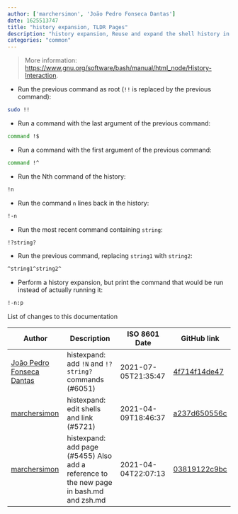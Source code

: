 ```yaml
---
author: ['marchersimon', 'João Pedro Fonseca Dantas']
date: 1625513747
title: "history expansion, TLDR Pages"
description: "history expansion, Reuse and expand the shell history in `sh`, `bash`, `zsh`, `rbash` and `ksh`."
categories: "common"
---
```

> More information: <https://www.gnu.org/software/bash/manual/html_node/History-Interaction>.

- Run the previous command as root (`!!` is replaced by the previous command):

```bash
sudo !!
```

- Run a command with the last argument of the previous command:

```bash
command !$
```

- Run a command with the first argument of the previous command:

```bash
command !^
```

- Run the Nth command of the history:

```bash
!n
```

- Run the command `n` lines back in the history:

```bash
!-n
```

- Run the most recent command containing `string`:

```bash
!?string?
```

- Run the previous command, replacing `string1` with `string2`:

```bash
^string1^string2^
```

- Perform a history expansion, but print the command that would be run instead of actually running it:

```bash
!-n:p
```
List of changes to this documentation


Author | Description | ISO 8601 Date | GitHub link
------|-----|-----|-----
[João Pedro Fonseca Dantas](mailto:67479090+jopefd@users.noreply.github.com) | histexpand: add `!N` and `!?string?` commands (#6051) | 2021-07-05T21:35:47 | [4f714f14de47](https://github.com/tldr-pages/tldr/commit/4f714f14de4723a341c474eb7d2f543118f4f7cc)
[marchersimon](mailto:50295997+marchersimon@users.noreply.github.com) | histexpand: edit shells and link (#5721) | 2021-04-09T18:46:37 | [a237d650556c](https://github.com/tldr-pages/tldr/commit/a237d650556c00ea689232b217482a9a0a575758)
[marchersimon](mailto:50295997+marchersimon@users.noreply.github.com) | histexpand: add page (#5455) Also add a reference to the new page in bash.md and zsh.md | 2021-04-04T22:07:13 | [03819122c9bc](https://github.com/tldr-pages/tldr/commit/03819122c9bc668750cd8c9a7f8a4a92c615c0e3)

